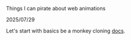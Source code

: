 Things I can pirate about web animations

2025/07/29

Let's start with basics be a monkey cloning [docs](https://threejs.org/).

